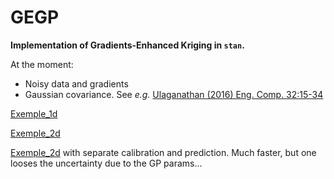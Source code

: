 # GEGP

__Implementation of Gradients-Enhanced Kriging in `stan`.__

At the moment:
* Noisy data and gradients    
* Gaussian covariance. See _e.g._ [Ulaganathan (2016) Eng. Comp. 32:15-34](https://doi.org/10.1007%2Fs00366-015-0397-y)

[Exemple_1d](http://htmlpreview.github.io/?https://github.com/ppernot/GEGP/blob/master/TestGEGP.html)

[Exemple_2d](http://htmlpreview.github.io/?https://github.com/ppernot/GEGP/blob/master/TestGEGP2D.html)

[Exemple_2d](http://htmlpreview.github.io/?https://github.com/ppernot/GEGP/blob/master/TestGEGP2D_CP.html)
with separate calibration and prediction. Much faster, but one looses the uncertainty due to the GP params...
